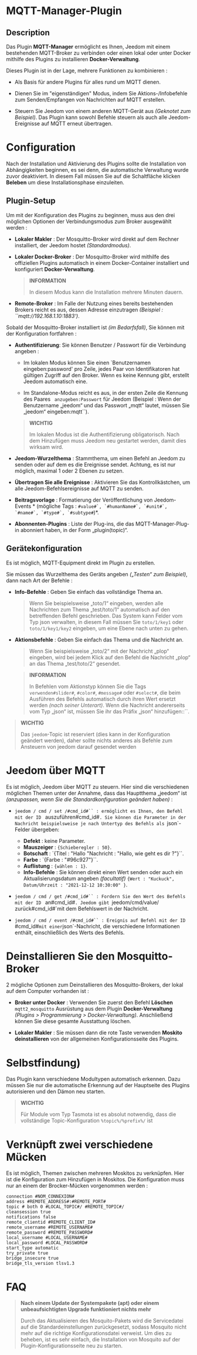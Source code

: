 # MQTT-Manager-Plugin

## Description

Das Plugin **MQTT-Manager** ermöglicht es Ihnen, Jeedom mit einem bestehenden MQTT-Broker zu verbinden oder einen lokal oder unter Docker mithilfe des Plugins zu installieren **Docker-Verwaltung**.

Dieses Plugin ist in der Lage, mehrere Funktionen zu kombinieren :

- Als Basis für andere Plugins für alles rund um MQTT dienen.

- Dienen Sie im "eigenständigen" Modus, indem Sie Aktions-/Infobefehle zum Senden/Empfangen von Nachrichten auf MQTT erstellen.

- Steuern Sie Jeedom von einem anderen MQTT-Gerät aus *(Geknotet zum Beispiel)*. Das Plugin kann sowohl Befehle steuern als auch alle Jeedom-Ereignisse auf MQTT erneut übertragen.

# Configuration

Nach der Installation und Aktivierung des Plugins sollte die Installation von Abhängigkeiten beginnen, es sei denn, die automatische Verwaltung wurde zuvor deaktiviert. In diesem Fall müssen Sie auf die Schaltfläche klicken **Beleben** um diese Installationsphase einzuleiten.

## Plugin-Setup

Um mit der Konfiguration des Plugins zu beginnen, muss aus den drei möglichen Optionen der Verbindungsmodus zum Broker ausgewählt werden :

- **Lokaler Makler** : Der Mosquitto-Broker wird direkt auf dem Rechner installiert, der Jeedom hostet *(Standardmodus)*.

- **Lokaler Docker-Broker** : Der Mosquitto-Broker wird mithilfe des offiziellen Plugins automatisch in einem Docker-Container installiert und konfiguriert **Docker-Verwaltung**.

  >**INFORMATION**
  >
  >In diesem Modus kann die Installation mehrere Minuten dauern.

- **Remote-Broker** : Im Falle der Nutzung eines bereits bestehenden Brokers reicht es aus, dessen Adresse einzutragen *(Beispiel : ``mqtt://192.168.1.10:1883‘)*.

Sobald der Mosquitto-Broker installiert ist *(im Bedarfsfall)*, Sie können mit der Konfiguration fortfahren :

- **Authentifizierung**: Sie können Benutzer / Passwort für die Verbindung angeben :

  - Im lokalen Modus können Sie einen `Benutzernamen eingeben:password' pro Zeile, jedes Paar von Identifikatoren hat gültigen Zugriff auf den Broker. Wenn es keine Kennung gibt, erstellt Jeedom automatisch eine.

  - Im Standalone-Modus reicht es aus, in der ersten Zeile die Kennung des Paares ` anzugeben:Passwort` für Jeedom (Beispiel : Wenn der Benutzername „jeedom“ und das Passwort „mqtt“ lautet, müssen Sie „jeedom“ eingeben:mqtt``).

  >**WICHTIG**
  >
  >Im lokalen Modus ist die Authentifizierung obligatorisch. Nach dem Hinzufügen muss Jeedom neu gestartet werden, damit dies wirksam wird.

- **Jeedom-Wurzelthema** : Stammthema, um einen Befehl an Jeedom zu senden oder auf dem es die Ereignisse sendet. Achtung, es ist nur möglich, maximal 1 oder 2 Ebenen zu setzen.

- **Übertragen Sie alle Ereignisse** : Aktivieren Sie das Kontrollkästchen, um alle Jeedom-Befehlsereignisse auf MQTT zu senden.

- **Beitragsvorlage** : Formatierung der Veröffentlichung von Jeedom-Events * (mögliche Tags : ``#value#`, `#humanName#`, `#unit#`, `#name#`, `#type#`, `#subtype#``)*.

- **Abonnenten-Plugins** : Liste der Plug-ins, die das MQTT-Manager-Plug-in abonniert haben, in der Form „plugin(topic)“.

## Gerätekonfiguration

Es ist möglich, MQTT-Equipment direkt im Plugin zu erstellen.

Sie müssen das Wurzelthema des Geräts angeben *(„Testen“ zum Beispiel)*, dann nach Art der Befehle :

- **Info-Befehle** : Geben Sie einfach das vollständige Thema an.
  >Wenn Sie beispielsweise „toto/1“ eingeben, werden alle Nachrichten zum Thema „test/toto/1“ automatisch auf den betreffenden Befehl geschrieben. Das System kann Felder vom Typ json verwalten, in diesem Fall müssen Sie `toto/1/key1` oder `toto/1/key1/key2` eingeben, um eine Ebene nach unten zu gehen.

- **Aktionsbefehle** : Geben Sie einfach das Thema und die Nachricht an.
  >Wenn Sie beispielsweise „toto/2“ mit der Nachricht „plop“ eingeben, wird bei jedem Klick auf den Befehl die Nachricht „plop“ an das Thema „test/toto/2“ gesendet.

  >**INFORMATION**
  >
  >In Befehlen vom Aktionstyp können Sie die Tags ` verwenden#slider#`, `#color#`, `#message#` oder `#select#`, die beim Ausführen des Befehls automatisch durch ihren Wert ersetzt werden *(nach seiner Unterart)*. Wenn die Nachricht andererseits vom Typ „json“ ist, müssen Sie ihr das Präfix „json“ hinzufügen::``.

>**WICHTIG**
>
>Das `jeedom`-Topic ist reserviert (dies kann in der Konfiguration geändert werden), daher sollte nichts anderes als Befehle zum Ansteuern von jeedom darauf gesendet werden


# Jeedom über MQTT

Es ist möglich, Jeedom über MQTT zu steuern. Hier sind die verschiedenen möglichen Themen unter der Annahme, dass das Hauptthema „jeedom“ ist *(anzupassen, wenn Sie die Standardkonfiguration geändert haben)* :

- `jeedom / cmd / set /#cmd_id#`` : ermöglicht es Ihnen, den Befehl mit der ID ` auszuführen#cmd_id#`. Sie können die Parameter in der Nachricht beispielsweise je nach Untertyp des Befehls als `json`-Felder übergeben:
  - **Defekt** : keine Parameter.
  - **Mauszeiger** : `{Schieberegler : 50}`.
  - **Botschaft** : `{Titel : "Hallo "Nachricht : "Hallo, wie geht es dir ?"}``.
  - **Farbe** : `{Farbe : "#96c927"}``.
  - **Auflistung** : `{wählen : 1}`.
  - **Info-Befehle** : Sie können direkt einen Wert senden oder auch ein Aktualisierungsdatum angeben *(facultatif)* `{Wert : "Kuckuck", Datum/Uhrzeit : "2021-12-12 10:30:00" }`.

- `jeedom / cmd / get /#cmd_id#`` : Fordern Sie den Wert des Befehls mit der ID ` an#cmd_id#`. Jeedom gibt `jeedom/cmd/value/ zurück#cmd_id#`mit dem Befehlswert in der Nachricht.

- `jeedom / cmd / event /#cmd_id#`` : Ereignis auf Befehl mit der ID `#cmd_id#` mit einer `json`-Nachricht, die verschiedene Informationen enthält, einschließlich des Werts des Befehls.

# Deinstallieren Sie den Mosquitto-Broker

2 mögliche Optionen zum Deinstallieren des Mosquitto-Brokers, der lokal auf dem Computer vorhanden ist :

- **Broker unter Docker** : Verwenden Sie zuerst den Befehl **Löschen** `mqtt2_mosquitto` Ausrüstung aus dem Plugin **Docker-Verwaltung** *(Plugins > Programmierung > Docker-Verwaltung)*. Anschließend können Sie diese gesamte Ausstattung löschen.

- **Lokaler Makler** : Sie müssen dann die rote Taste verwenden **Moskito deinstallieren** von der allgemeinen Konfigurationsseite des Plugins.


# Selbstfindung)

Das Plugin kann verschiedene Modultypen automatisch erkennen. Dazu müssen Sie nur die automatische Erkennung auf der Hauptseite des Plugins autorisieren und den Dämon neu starten.

>**WICHTIG**
>
>Für Module vom Typ Tasmota ist es absolut notwendig, dass die vollständige Topic-Konfiguration `%topic%/%prefix%/` ist


# Verknüpft zwei verschiedene Mücken 

Es ist möglich, Themen zwischen mehreren Moskitos zu verknüpfen. Hier ist die Konfiguration zum Hinzufügen in Moskitos. Die Konfiguration muss nur an einem der Brocker-Mücken vorgenommen werden : 

````````
connection #NOM_CONNEXION#
address #REMOTE_ADDRESS#:#REMOTE_PORT#
topic # both 0 #LOCAL_TOPIC#/ #REMOTE_TOPIC#/
cleansession true
notifications false
remote_clientid #REMOTE_CLIENT_ID#
remote_username #REMOTE_USERNAME#
remote_password #REMOTE_PASSWORD#
local_username #LOCAL_USERNAME#
local_password #LOCAL_PASSWORD#
start_type automatic
try_private true
bridge_insecure true
bridge_tls_version tlsv1.3
````````

# FAQ

>**Nach einem Update der Systempakete (apt) oder einem unbeaufsichtigten Upgrade funktioniert nichts mehr**
>
>Durch das Aktualisieren des Mosquito-Pakets wird die Servicedatei auf die Standardeinstellungen zurückgesetzt, sodass Mosquito nicht mehr auf die richtige Konfigurationsdatei verweist. Um dies zu beheben, ist es sehr einfach, die Installation von Mosquito auf der Plugin-Konfigurationsseite neu zu starten.
